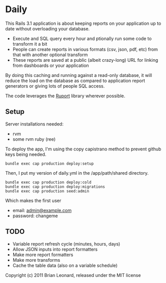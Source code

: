 # Daily

This Rails 3.1 application is about keeping reports on your application up to date without overloading your database.

* Execute and SQL query every hour and ptionally run some code to transform it a bit
* People can create reports in various formats (csv, json, pdf, etc) from that with another optional transform
* These reports are saved at a public (albeit crazy-long) URL for linking from dashboards or your application

By doing this caching and running against a read-only database, it will reduce the load on the database as compared to application report generators or giving lots of people SQL access.

The code leverages the [Ruport](http://www.rubyreports.org/) library wherever possible.

## Setup

Server installations needed:

* rvm
* some rvm ruby (ree)

To deploy the app, I'm using the copy capistrano method to prevent github keys being needed.

    bundle exec cap production deploy:setup

Then, I put my version of daily.yml in the /app/path/shared directory.

    bundle exec cap production deploy:cold
    bundle exec cap production deploy:migrations
    bundle exec cap production seed:admin

Which makes the first user

* email: admin@example.com
* password: changeme

## TODO

* Variable report refresh cycle (minutes, hours, days)
* Allow JSON inputs into report formatters
* Make more report formatters
* Make more transforms
* Cache the table data (also on a variable schedule)




Copyright (c) 2011 Brian Leonard, released under the MIT license